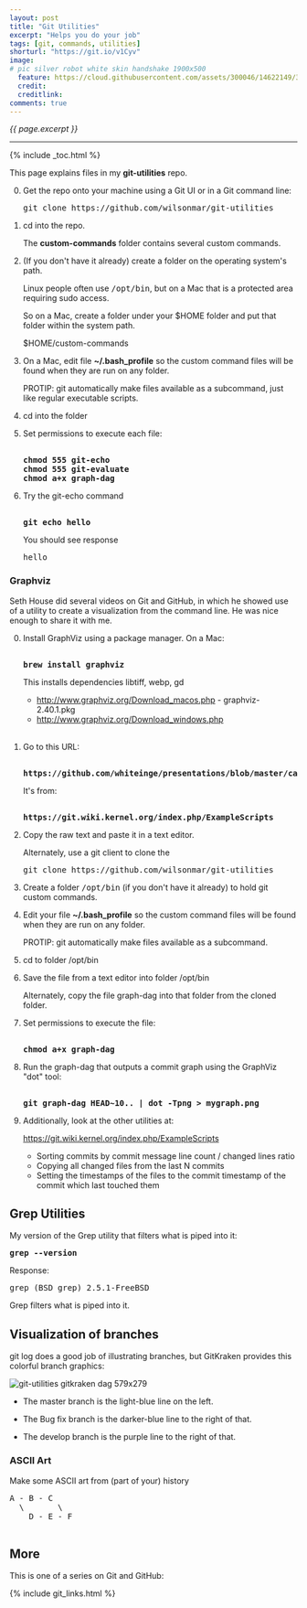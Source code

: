 ```yaml
---
layout: post
title: "Git Utilities"
excerpt: "Helps you do your job"
tags: [git, commands, utilities]
shorturl: "https://git.io/v1Cyv"
image:
# pic silver robot white skin handshake 1900x500
  feature: https://cloud.githubusercontent.com/assets/300046/14622149/306629f0-0585-11e6-961a-dc8f60dadbf6.jpg
  credit: 
  creditlink: 
comments: true
---
```

<i>{{ page.excerpt }}</i>
<hr />

{% include _toc.html %}

This page explains files in my <strong>git-utilities</strong> repo.

0. Get the repo onto your machine using a Git UI or in a Git command line:

   <pre>
   git clone https://github.com/wilsonmar/git-utilities
   </pre>

0. cd into the repo.

   The <strong>custom-commands</strong> folder contains several custom commands.

0. (If you don't have it already) create a folder on the operating system's path.

   Linux people often use <tt>/opt/bin</tt>, but on a Mac that is a protected area requiring sudo access.

   So on a Mac, create a folder under your $HOME folder and put that folder within the system path.

   $HOME/custom-commands

0. On a Mac, edit file <strong>~/.bash_profile</strong> so 
   the custom command files will be found when they are run on any folder.

   PROTIP: git automatically make files available as a subcommand, just like regular executable scripts.

0. cd into the folder

0. Set permissions to execute each file:

   <pre><strong>
   chmod 555 git-echo
   chmod 555 git-evaluate
   chmod a+x graph-dag
   </strong></pre>

0. Try the git-echo command 

   <pre><strong>
   git echo hello
   </strong></pre>

   You should see response 

   <pre>
   hello
   </pre>


### Graphviz


Seth House did several videos on Git and GitHub, in which he showed use of a utility to create a visualization
from the command line. He was nice enough to share it with me.

0. Install GraphViz using a package manager. On a Mac:

   <pre><strong>
   brew install graphviz
   </strong></pre>

   This installs dependencies libtiff, webp, gd

   * http://www.graphviz.org/Download_macos.php - graphviz-2.40.1.pkg
   * http://www.graphviz.org/Download_windows.php
   <br /><br />

0. Go to this URL:

   <pre><strong>
   https://github.com/whiteinge/presentations/blob/master/cars_2012-04-27_git/git-graph-dag
   </strong></pre>

   It's from:

   <pre><strong>
   https://git.wiki.kernel.org/index.php/ExampleScripts
   </strong></pre>

0. Copy the raw text and paste it in a text editor.

   Alternately, use a git client to clone the 

   <pre>
   git clone https://github.com/wilsonmar/git-utilities
   </pre>

0. Create a folder <tt>/opt/bin</tt> (if you don't have it already) 
   to hold git custom commands.

0. Edit your file <strong>~/.bash_profile</strong> so 
   the custom command files will be found when they are run on any folder.

   PROTIP: git automatically make files available as a subcommand.

0. cd to folder /opt/bin

0. Save the file from a text editor into folder /opt/bin

   Alternately, copy the file graph-dag into that folder from the cloned folder.

0. Set permissions to execute the file:

   <pre><strong>
   chmod a+x graph-dag
   </strong></pre>

0. Run the graph-dag that outputs a commit graph using the GraphViz "dot" tool:

   <pre><strong>
   git graph-dag HEAD~10.. | dot -Tpng > mygraph.png
   </strong></pre>

0. Additionally, look at the other utilities at:

   https://git.wiki.kernel.org/index.php/ExampleScripts

   * Sorting commits by commit message line count / changed lines ratio
   * Copying all changed files from the last N commits
   * Setting the timestamps of the files to the commit timestamp of the commit which last touched them


## Grep Utilities

My version of the Grep utility that filters what is piped into it:

   <tt><strong>grep --version</strong></tt>

   Response:

   <tt>grep (BSD grep) 2.5.1-FreeBSD</tt>

Grep filters what is piped into it.


<a id="Viz"></a>

## Visualization of branches

git log does a good job of illustrating branches,
but GitKraken provides this colorful branch graphics:

![git-utilities gitkraken dag 579x279](https://cloud.githubusercontent.com/assets/300046/25506378/46065ecc-2b74-11e7-9a89-dd68be4832a3.png)

   * The master branch is the light-blue line on the left.

   * The Bug fix branch is the darker-blue line to the right of that.

   * The develop branch is the purple line to the right of that.


### ASCII Art

Make some ASCII art from (part of your) history

   <pre>
A - B - C
  \       \
    D - E - F
   </pre>


## More #

This is one of a series on Git and GitHub:

{% include git_links.html %}
